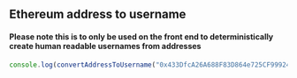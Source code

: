 ## Ethereum address to username 

#### Please note this is to only be used on the front end to deterministically create human readable usernames from addresses 

```typescript
console.log(convertAddressToUsername("0x433DfcA26A688F83D864e725CF99924AD630B688"));
```
